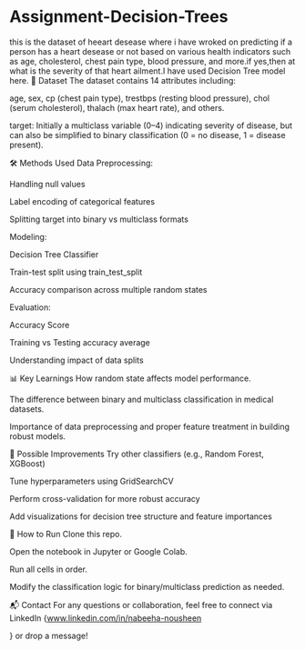 # Assignment-Decision-Trees
this is the dataset of heeart desease where i have wroked on predicting if a person has a heart desease or not based on various health indicators such as age, cholesterol, chest pain type, blood pressure, and more.if yes,then at what is the severity of that heart ailment.I have used Decision Tree model here.
🧠 Dataset
The dataset contains 14 attributes including:

age, sex, cp (chest pain type), trestbps (resting blood pressure), chol (serum cholesterol), thalach (max heart rate), and others.

target: Initially a multiclass variable (0–4) indicating severity of disease, but can also be simplified to binary classification (0 = no disease, 1 = disease present).

🛠️ Methods Used
Data Preprocessing:

Handling null values

Label encoding of categorical features

Splitting target into binary vs multiclass formats

Modeling:

Decision Tree Classifier

Train-test split using train_test_split

Accuracy comparison across multiple random states

Evaluation:

Accuracy Score

Training vs Testing accuracy average

Understanding impact of data splits

📊 Key Learnings
How random state affects model performance.

The difference between binary and multiclass classification in medical datasets.

Importance of data preprocessing and proper feature treatment in building robust models.

🔮 Possible Improvements
Try other classifiers (e.g., Random Forest, XGBoost)

Tune hyperparameters using GridSearchCV

Perform cross-validation for more robust accuracy

Add visualizations for decision tree structure and feature importances

📌 How to Run
Clone this repo.

Open the notebook in Jupyter or Google Colab.

Run all cells in order.

Modify the classification logic for binary/multiclass prediction as needed.

📬 Contact
For any questions or collaboration, feel free to connect via LinkedIn {www.linkedin.com/in/nabeeha-nousheen

} or drop a message!
